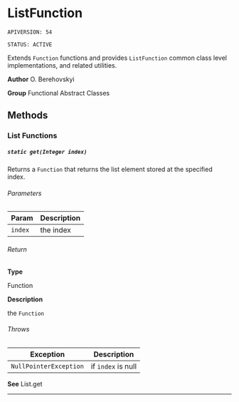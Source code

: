 # ListFunction

`APIVERSION: 54`

`STATUS: ACTIVE`

Extends `Function` functions and provides `ListFunction` common class level implementations, and related utilities.


**Author** O. Berehovskyi


**Group** Functional Abstract Classes

## Methods
### List Functions
##### `static get(Integer index)`

Returns a `Function` that returns the list element stored at the specified index.

###### Parameters
|Param|Description|
|---|---|
|`index`|the index|

###### Return

**Type**

Function

**Description**

the `Function`

###### Throws
|Exception|Description|
|---|---|
|`NullPointerException`|if `index` is null|


**See** List.get

---
